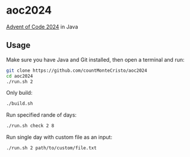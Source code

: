 # aoc2024
[Advent of Code 2024](https://adventofcode.com/2024) in Java

Usage
-----

Make sure you have Java and Git installed, then open a terminal and run:

```bash
git clone https://github.com/countMonteCristo/aoc2024
cd aoc2024
./run.sh 2
```

Only build:
```bash
./build.sh
```

Run specified rande of days:
```bash
./run.sh check 2 8
```

Run single day with custom file as an input:
```bash
./run.sh 2 path/to/custom/file.txt
```
